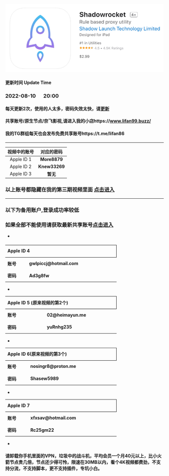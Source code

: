 ![weixin](https://github.com/raoli1986/raoli1986.github.io/blob/main/images/Shadowrocket.png)
#### 更新时间 Update Time
### 2022-08-10 &#8195; 20:00
#### 每天更新2次，使用的人太多，密码失效太快，请[更新](http://lifan28.buzz/ "悬停显示")
#### 共享账号/原生节点/奈飞影视,请进入我的小店https://www.lifan99.buzz/
#### 我的TG群组每天也会发布免费共享账号https://t.me/lifan86
---
| 视频中的账号| 对应的密码 |
| :----: | :----: |
| Apple ID 1 | **More8879** | 
| Apple ID 2 | **Knew33269** | 
| Apple ID 3 | **暂无** | 

### 以上账号都隐藏在我的第三期视频里面  [点击进入](https://youtu.be/xAi-3aDpr6U "悬停显示")
-------------------------------------------
### 以下为备用账户,登录成功率较低
### 如果全部不能使用请获取最新共享账号[点击进入](http://lifan28.buzz/ "悬停显示")
-
#### <table width="354" border="0" cellpadding="0" cellspacing="0" style='width:265.50pt;border-collapse:collapse;table-layout:fixed;'>
 
   <tr height="33.33" style='height:25.00pt;mso-height-source:userset;mso-height-alt:500;'>
    <td class="xl65" height="33.33" width="300" colspan="2" style='height:25.00pt;width:265.50pt;border-right:.5pt solid windowtext;border-bottom:.15pt solid windowtext;' x:str>Apple ID 4</td>
   <tr height="33.33" style='height:25.00pt;mso-height-source:userset;mso-height-alt:500;'>
    <td class="xl67" height="33.33" style='height:25.00pt;' x:str>账号</td>
    <td class="xl68" x:str>gwlpiccj@hotmail.com</td>
   <tr height="33.33" style='height:25.00pt;mso-height-source:userset;mso-height-alt:500;'>
    <td class="xl67" height="33.33" style='height:25.00pt;' x:str>密码</td>
    <td class="xl68" x:str> Ad3g8fw </td>
   </tr>
  </table>
  

 -

<table width="354" border="0" cellpadding="0" cellspacing="0" style='width:265.50pt;border-collapse:collapse;table-layout:fixed;'>
   <col width="128" style='mso-width-source:userset;mso-width-alt:4096;'/>
   <col width="226" style='mso-width-source:userset;mso-width-alt:7232;'/>
   <tr height="33.33" style='height:25.00pt;mso-height-source:userset;mso-height-alt:500;'>
    <td class="xl65" height="33.33" width="300" colspan="2" style='height:25.00pt;width:265.50pt;border-right:.5pt solid windowtext;border-bottom:.15pt solid windowtext;' x:str>Apple ID 5 (原来视频的第2个) </td>
   <tr height="33.33" style='height:25.00pt;mso-height-source:userset;mso-height-alt:500;'>
    <td class="xl67" height="33.33" style='height:25.00pt;' x:str>账号</td>
    <td class="xl68" x:str>02@heimayun.me</td>
   <tr height="33.33" style='height:25.00pt;mso-height-source:userset;mso-height-alt:500;'>
    <td class="xl67" height="33.33" style='height:25.00pt;' x:str>密码</td>
    <td class="xl68" x:str> yuRnhg235 </td>
   </tr>
   <![if supportMisalignedColumns]>
   <![endif]>
  </table>


  -

<table width="354" border="0" cellpadding="0" cellspacing="0" style='width:265.50pt;border-collapse:collapse;table-layout:fixed;'>
 
   <tr height="33.33" style='height:25.00pt;mso-height-source:userset;mso-height-alt:500;'>
    <td class="xl65" height="33.33" width="300" colspan="2" style='height:25.00pt;width:265.50pt;border-right:.5pt solid windowtext;border-bottom:.15pt solid windowtext;' x:str>Apple ID 6(原来视频的第3个)</td>
   <tr height="33.33" style='height:25.00pt;mso-height-source:userset;mso-height-alt:500;'>
    <td class="xl67" height="33.33" style='height:25.00pt;' x:str>账号</td>
    <td class="xl68" x:str> nosingr8@proton.me </td>
   <tr height="33.33" style='height:25.00pt;mso-height-source:userset;mso-height-alt:500;'>
    <td class="xl67" height="33.33" style='height:25.00pt;' x:str>密码</td>
    <td class="xl68" x:str> Shasew5989 </td>
   </tr>
  </table>

  -

<table width="354" border="0" cellpadding="0" cellspacing="0" style='width:265.50pt;border-collapse:collapse;table-layout:fixed;'>
 
   <tr height="33.33" style='height:25.00pt;mso-height-source:userset;mso-height-alt:500;'>
    <td class="xl65" height="33.33" width="300" colspan="2" style='height:25.00pt;width:265.50pt;border-right:.5pt solid windowtext;border-bottom:.15pt solid windowtext;' x:str>Apple ID 7 </td>
   <tr height="33.33" style='height:25.00pt;mso-height-source:userset;mso-height-alt:500;'>
    <td class="xl67" height="33.33" style='height:25.00pt;' x:str>账号</td>
    <td class="xl68" x:str> xfxsav@hotmail.com </td>
   <tr height="33.33" style='height:25.00pt;mso-height-source:userset;mso-height-alt:500;'>
    <td class="xl67" height="33.33" style='height:25.00pt;' x:str>密码</td>
    <td class="xl68" x:str> Rc25gm22 </td>
   </tr>
  </table>
  
  -
 ####  请卸载你手机里面的VPN，垃圾中的战斗机，平均会员一个月40元以上，比小火箭节点贵几倍，节点还少得可怜，限速在30MB以内，看个4K视频都费劲，不支持分流，不支持脚本，更不支持插件，专坑小白。

